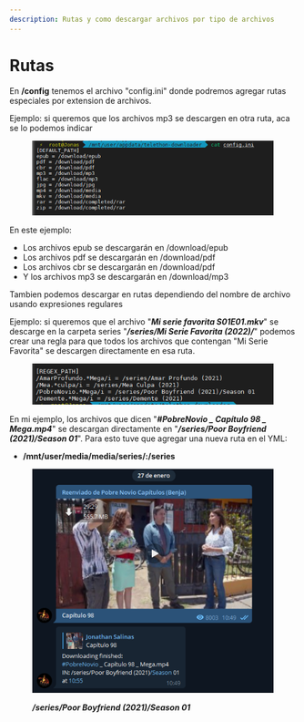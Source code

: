 ```yaml
---
description: Rutas y como descargar archivos por tipo de archivos
---
```


# Rutas

En **/config** tenemos el archivo "config.ini" donde podremos agregar rutas especiales por extension de archivos.&#x20;

Ejemplo: si queremos que los archivos mp3 se descargen en otra ruta, aca se lo podemos indicar

<figure><img src="../../../.gitbook/assets/image (14).png" alt=""><figcaption></figcaption></figure>

En este ejemplo:

* Los archivos epub se descargarán en  /download/epub&#x20;
* Los archivos pdf se descargarán en /download/pdf&#x20;
* Los archivos cbr se descargarán en /download/pdf&#x20;
* Y los archivos mp3 se descargarán en /download/mp3&#x20;

Tambien podemos descargar en rutas dependiendo del nombre de archivo usando expresiones regulares

Ejemplo: si queremos que el archivo "_**Mi serie favorita S01E01.mkv**_" se descarge en la carpeta series "_**/series/Mi Serie Favorita (2022)/**_" podemos crear una regla para que todos los archivos que contengan "Mi Serie Favorita" se descargen directamente en esa ruta.

<figure><img src="../../../.gitbook/assets/image (12).png" alt=""><figcaption></figcaption></figure>

En mi ejemplo, los archivos que dicen "_**#PobreNovio \_ Capítulo 98 \_ Mega.mp4**_" se descargan directamente en "_**/series/Poor Boyfriend (2021)/Season 01**_". Para esto tuve que agregar una nueva ruta en el YML:

* **/mnt/user/media/media/series/:/series**

<figure><img src="../../../.gitbook/assets/image (5).png" alt=""><figcaption><p><em><strong>/series/Poor Boyfriend (2021)/Season 01</strong></em></p></figcaption></figure>

